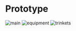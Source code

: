 # Prototype

![main](https://i.imgur.com/ijHfzH9.png "Main")
![equipment](https://i.imgur.com/bMsYYzm.png "Equipment")
![trinkets](https://i.imgur.com/WGT3O3o.png "Trinkets")
